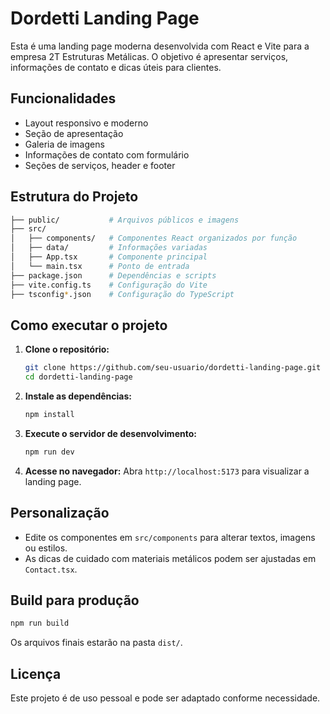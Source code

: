 # Dordetti Landing Page

Esta é uma landing page moderna desenvolvida com React e Vite para a empresa 2T Estruturas Metálicas. O objetivo é apresentar serviços, informações de contato e dicas úteis para clientes.

## Funcionalidades

- Layout responsivo e moderno
- Seção de apresentação
- Galeria de imagens
- Informações de contato com formulário
- Seções de serviços, header e footer

## Estrutura do Projeto

```Bash
├── public/           # Arquivos públicos e imagens
├── src/
│   ├── components/   # Componentes React organizados por função
│   ├── data/         # Informações variadas
│   ├── App.tsx       # Componente principal
│   └── main.tsx      # Ponto de entrada
├── package.json      # Dependências e scripts
├── vite.config.ts    # Configuração do Vite
├── tsconfig*.json    # Configuração do TypeScript
```

## Como executar o projeto

1. **Clone o repositório:**

   ```Bash
   git clone https://github.com/seu-usuario/dordetti-landing-page.git
   cd dordetti-landing-page
   ```

2. **Instale as dependências:**

   ```Bash
   npm install
   ```

3. **Execute o servidor de desenvolvimento:**

   ```Bash
   npm run dev
   ```

4. **Acesse no navegador:**
   Abra `http://localhost:5173` para visualizar a landing page.

## Personalização

- Edite os componentes em `src/components` para alterar textos, imagens ou estilos.
- As dicas de cuidado com materiais metálicos podem ser ajustadas em `Contact.tsx`.

## Build para produção

```powershell
npm run build
```

Os arquivos finais estarão na pasta `dist/`.

## Licença

Este projeto é de uso pessoal e pode ser adaptado conforme necessidade.
